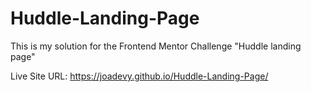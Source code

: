 # Huddle-Landing-Page
This is my solution for the Frontend Mentor Challenge "Huddle landing page"

Live Site URL: https://joadevy.github.io/Huddle-Landing-Page/
